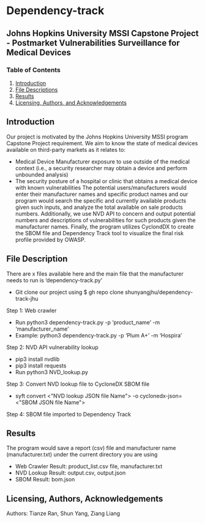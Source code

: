 # Dependency-track
## Johns Hopkins University MSSI Capstone Project - Postmarket Vulnerabilities Surveillance for Medical Devices

### Table of Contents

1. [Introduction](#introduction)
2. [File Descriptions](#files)
3. [Results](#results)
4. [Licensing, Authors, and Acknowledgements](#licensing)

## Introduction <a name="introduction"></a>
Our project is motivated by the Johns Hopkins University MSSI program Capstone Project requirement. We aim to know the state of medical devices available on third-party markets as it relates to:
- Medical Device Manufacturer exposure to use outside of the medical context (i.e., a security researcher may obtain a device and perform unbounded analysis)
- The security posture of a hospital or clinic that obtains a medical device with known vulnerabilities
The potential users/manufacturers would enter their manufacturer names and specific product names and our program would search the specific and currently available products given such inputs, and analyze the total available on sale products numbers. Additionally, we use NVD API to concern and output potential numbers and descriptions of vulnerabilities for such products given the manufacturer names. Finally, the program utilizes CyclondDX to create the SBOM file and Dependency Track tool to visualize the final risk profile provided by OWASP.

## File Description <a name="files"></a>
There are x files available here and the main file that the manufacturer needs to run is ‘dependency-track.py’
- Git clone our project using $ gh repo clone shunyangjhu/dependency-track-jhu

Step 1: Web crawler
- Run python3 dependency-track.py -p ‘product_name’ -m ‘manufacturer_name’
- Example: python3 dependency-track.py -p ‘Plum A+’ -m ‘Hospira’

Step 2: NVD API vulnerability lookup
- pip3 install nvdlib
- pip3 install requests
- Run python3 NVD_lookup.py

Step 3: Convert NVD lookup file to CycloneDX SBOM file
- syft convert <"NVD lookup JSON file Name"> -o cyclonedx-json=<"SBOM JSON file Name">

Step 4: SBOM file imported to Dependency Track


## Results <a name="results"></a>

The program would save a report (csv) file and manufacturer name (manufacturer.txt) under the current directory you are using
- Web Crawler Result: product_list.csv file, manufacturer.txt
- NVD Lookup Result: output.csv, output.json
- SBOM Result: bom.json

## Licensing, Authors, Acknowledgements<a name="licensing"></a>

Authors: Tianze Ran, Shun Yang, Ziang Liang

